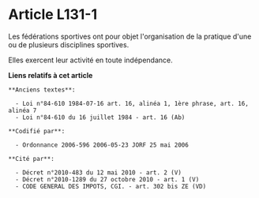 # Article L131-1

Les fédérations sportives ont pour objet l'organisation de la pratique d'une ou de plusieurs disciplines sportives.

Elles exercent leur activité en toute indépendance.

**Liens relatifs à cet article**

	**Anciens textes**:

	  - Loi n°84-610 1984-07-16 art. 16, alinéa 1, 1ère phrase, art. 16, alinéa 7
	  - Loi n°84-610 du 16 juillet 1984 - art. 16 (Ab)

	**Codifié par**:

	  - Ordonnance 2006-596 2006-05-23 JORF 25 mai 2006

	**Cité par**:

	  - Décret n°2010-483 du 12 mai 2010 - art. 2 (V)
	  - Décret n°2010-1289 du 27 octobre 2010 - art. 1 (V)
	  - CODE GENERAL DES IMPOTS, CGI. - art. 302 bis ZE (VD)
